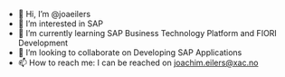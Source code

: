 - 👋 Hi, I’m @joaeilers
- 👀 I’m interested in SAP
- 🌱 I’m currently learning SAP Business Technology Platform and FIORI Development
- 💞️ I’m looking to collaborate on Developing SAP Applications
- 📫 How to reach me: I can be reached on joachim.eilers@xac.no

<!---
joaeilers/joaeilers is a ✨ special ✨ repository because its `README.md` (this file) appears on your GitHub profile.
You can click the Preview link to take a look at your changes.
--->

